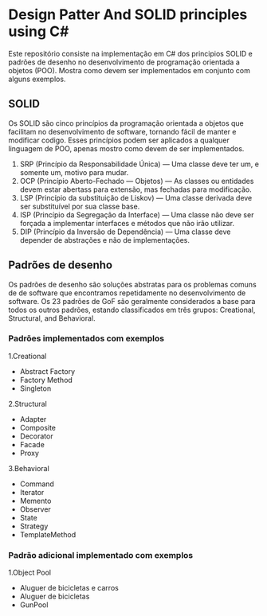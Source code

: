 # Design Patter And SOLID principles using C#

Este repositório consiste na implementação em C# dos principios SOLID e padrões de desenho no desenvolvimento de programação orientada a objetos (POO). Mostra como devem ser implementados em conjunto com alguns exemplos.

## SOLID
Os SOLID são cinco princípios da programação orientada a objetos que facilitam no desenvolvimento de software, tornando fácil de manter e modificar codigo. Esses princípios podem ser aplicados a qualquer linguagem de POO, apenas mostro como devem de ser implementados.

1. SRP (Princípio da Responsabilidade Única) — Uma classe deve ter um, e somente um, motivo para mudar.
2. OCP (Princípio Aberto-Fechado — Objetos) — As classes ou entidades devem estar abertass para extensão, mas fechadas para modificação.
3. LSP (Princípio da substituição de Liskov) — Uma classe derivada deve ser substituível por sua classe base.
4. ISP (Princípio da Segregação da Interface) — Uma classe não deve ser forçada a implementar interfaces e métodos que não irão utilizar.
5. DIP (Princípio da Inversão de Dependência) — Uma classe deve depender de abstrações e não de implementações.

## Padrões de desenho

Os padrões de desenho são soluções abstratas para os problemas comuns de de software que encontramos repetidamente no desenvolvimento de software. Os 23 padrões de GoF são geralmente considerados a base para todos os outros padrões, estando classificados em três grupos: Creational, Structural, and Behavioral.

### Padrões implementados com exemplos
1.Creational
- Abstract Factory
- Factory Method
- Singleton

2.Structural
- Adapter
- Composite
- Decorator
- Facade
- Proxy

3.Behavioral
- Command
- Iterator
- Memento
- Observer
- State
- Strategy
- TemplateMethod

### Padrão adicional implementado com exemplos
1.Object Pool
- Aluguer de bicicletas e carros
- Aluguer de bicicletas
- GunPool
